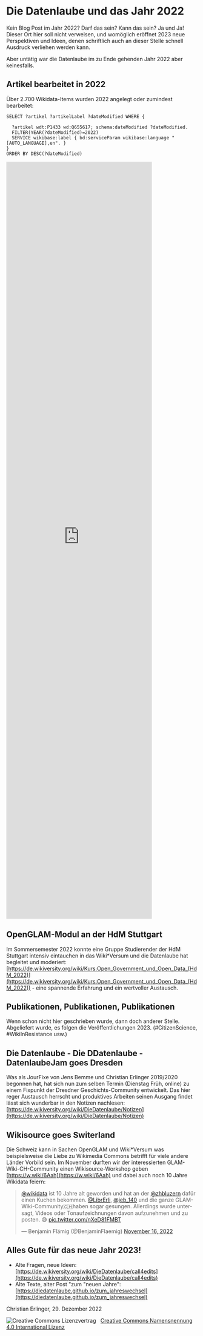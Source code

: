 # Die Datenlaube und das Jahr 2022

Kein Blog Post im Jahr 2022? Darf das sein? Kann das sein? Ja und Ja! Dieser Ort hier soll nicht verweisen, und womöglich eröffnet 2023 neue Perspektiven und Ideen, denen schriftlich auch an dieser Stelle schnell Ausdruck verliehen werden kann. 

Aber untätig war die Datenlaube im zu Ende gehenden Jahr 2022 aber keinesfalls. 

## Artikel bearbeitet in 2022

Über 2.700 Wikidata-Items wurden 2022 angelegt oder zumindest bearbeitet:

<!-- https://w.wiki/6Aad -->
```sparql
SELECT ?artikel ?artikelLabel ?dateModified WHERE {

  ?artikel wdt:P1433 wd:Q655617; schema:dateModified ?dateModified.
  FILTER(YEAR(?dateModified)=2022)
  SERVICE wikibase:label { bd:serviceParam wikibase:language "[AUTO_LANGUAGE],en". }
}
ORDER BY DESC(?dateModified)
```
<iframe style="width: 40vw; height: 50vh; border: none;" src="https://query.wikidata.org/embed.html#SELECT%20%3Fartikel%20%3FartikelLabel%20%3FdateModified%20WHERE%20%7B%0A%0A%20%20%3Fartikel%20wdt%3AP1433%20wd%3AQ655617%3B%20schema%3AdateModified%20%3FdateModified.%0A%20%20FILTER(YEAR(%3FdateModified)%3D2022)%0A%20%20SERVICE%20wikibase%3Alabel%20%7B%20bd%3AserviceParam%20wikibase%3Alanguage%20%22%5BAUTO_LANGUAGE%5D%2Cen%22.%20%7D%0A%7D%0AORDER%20BY%20DESC(%3FdateModified)" referrerpolicy="origin" sandbox="allow-scripts allow-same-origin allow-popups"></iframe>

## OpenGLAM-Modul an der HdM Stuttgart
Im Sommersemester 2022 konnte eine Gruppe Studierender der HdM Stuttgart intensiv eintauchen in das Wiki\*Versum und die Datenlaube hat begleitet und moderiert: [https://de.wikiversity.org/wiki/Kurs:Open_Government_und_Open_Data_(HdM_2022)](https://de.wikiversity.org/wiki/Kurs:Open_Government_und_Open_Data_(HdM_2022)) - eine spannende Erfahrung und ein wertvoller Austausch.

## Publikationen, Publikationen, Publikationen
Wenn schon nicht hier geschrieben wurde, dann doch anderer Stelle. Abgeliefert wurde, es folgen die Veröffentlichungen 2023. (#CitizenScience, \#WikiInResistance usw.) 

## Die Datenlaube - Die DDatenlaube - DatenlaubeJam goes Dresden
Was als JourFixe von Jens Bemme und Christian Erlinger 2019/2020 begonnen hat, hat sich nun zum selben Termin (Dienstag Früh, online) zu einem Fixpunkt der Dresdner Geschichts-Community entwickelt. Das hier reger Austausch herrscht und produktives Arbeiten seinen Ausgang findet lässt sich wunderbar in den Notizen nachlesen: [https://de.wikiversity.org/wiki/DieDatenlaube/Notizen](https://de.wikiversity.org/wiki/DieDatenlaube/Notizen)

## Wikisource goes Switerland
Die Schweiz kann in Sachen OpenGLAM und Wiki\*Versum was beispielsweise die Liebe zu Wikimedia Commons betrifft für viele andere Länder Vorbild sein. Im November durften wir der interessierten GLAM-Wiki-CH-Community einen Wikisource-Workshop geben [https://w.wiki/6Aah](https://w.wiki/6Aah) und dabei auch noch 10 Jahre Wikidata feiern:

<blockquote class="twitter-tweet"><p lang="de" dir="ltr"><a href="https://twitter.com/wikidata?ref_src=twsrc%5Etfw">@wikidata</a> ist 10 Jahre alt geworden und hat an der <a href="https://twitter.com/zhbluzern?ref_src=twsrc%5Etfw">@zhbluzern</a> dafür einen Kuchen bekommen. <a href="https://twitter.com/LibrErli?ref_src=twsrc%5Etfw">@LibrErli</a>, <a href="https://twitter.com/jeb_140?ref_src=twsrc%5Etfw">@jeb_140</a> und die ganze GLAM-Wiki-Community🇨🇭haben sogar gesungen. Allerdings wurde untersagt, Videos oder Tonaufzeichnungen davon aufzunehmen und zu posten. 😅 <a href="https://t.co/nXeD81FMBT">pic.twitter.com/nXeD81FMBT</a></p>&mdash; Benjamin Flämig (@BenjaminFlaemig) <a href="https://twitter.com/BenjaminFlaemig/status/1592948118001446914?ref_src=twsrc%5Etfw">November 16, 2022</a></blockquote> <script async src="https://platform.twitter.com/widgets.js" charset="utf-8"></script>

## Alles Gute für das neue Jahr 2023!

* Alte Fragen, neue Ideen: [https://de.wikiversity.org/wiki/DieDatenlaube/call4edits](https://de.wikiversity.org/wiki/DieDatenlaube/call4edits)
* Alte Texte, alter Post "zum "neuen Jahre": [https://diedatenlaube.github.io/zum_jahreswechsel](https://diedatenlaube.github.io/zum_jahreswechsel)

<p>Christian Erlinger, 29. Dezember 2022</p>
<img alt="Creative Commons Lizenzvertrag" style="border-width:0" src="https://i.creativecommons.org/l/by/4.0/80x15.png" />&nbsp;&nbsp;&nbsp;<a rel="license" href="http://creativecommons.org/licenses/by/4.0/">Creative Commons Namensnennung 4.0 International Lizenz</a> <a rel="license" href="http://creativecommons.org/licenses/by/4.0/"><script src="https://hypothes.is/embed.js" async></script></a>
